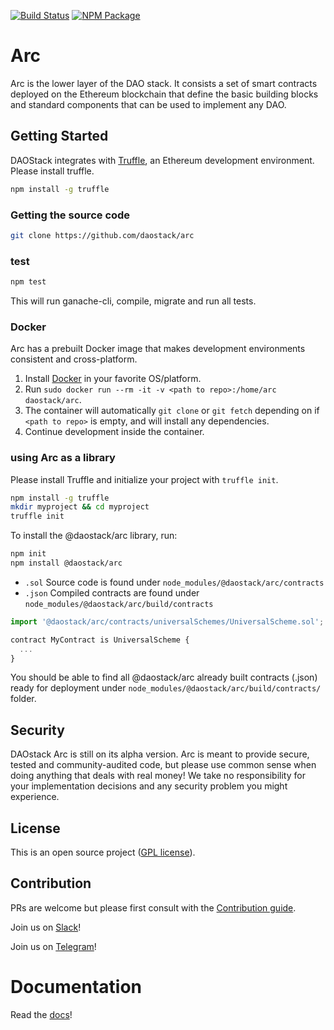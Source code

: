 [![Build Status](https://travis-ci.org/daostack/arc.svg?branch=master)](https://travis-ci.org/daostack/arc)
[![NPM Package](https://img.shields.io/npm/v/@daostack/arc.svg?style=flat-square)](https://www.npmjs.org/package/@daostack/arc)
# Arc

Arc is the lower layer of the DAO stack. It consists a set of smart contracts deployed on the Ethereum blockchain that define the basic building blocks and standard components that can be used to implement any DAO.

## Getting Started

DAOStack integrates with [Truffle](https://github.com/ConsenSys/truffle), an Ethereum development environment.
Please install truffle.


```sh
npm install -g truffle
```
### Getting the source code

```sh
git clone https://github.com/daostack/arc
```

### test
```sh
npm test
```
This will run ganache-cli, compile, migrate and run all tests.

### Docker
Arc has a prebuilt Docker image that makes development environments consistent and cross-platform.
1. Install [Docker](https://www.docker.com/community-edition#/download) in your favorite OS/platform.
2. Run `sudo docker run --rm -it -v <path to repo>:/home/arc daostack/arc`.
2. The container will automatically `git clone` or `git fetch` depending on if `<path to repo>` is empty, and will install any dependencies.
3. Continue development inside the container.

### using Arc as a library

Please install Truffle and initialize your project with `truffle init`.

```sh
npm install -g truffle
mkdir myproject && cd myproject
truffle init
```
To install the @daostack/arc library, run:
```sh
npm init
npm install @daostack/arc
```

- `.sol` Source code is found under `node_modules/@daostack/arc/contracts`
- `.json` Compiled contracts are found under `node_modules/@daostack/arc/build/contracts`

```js
import '@daostack/arc/contracts/universalSchemes/UniversalScheme.sol';

contract MyContract is UniversalScheme {
  ...
}
```

You should be able to find all @daostack/arc already built contracts (<contract>.json) ready for deployment under `node_modules/@daostack/arc/build/contracts/` folder.

## Security
DAOstack Arc is still on its alpha version.
Arc is meant to provide secure, tested and community-audited code, but please use common sense when doing anything that deals with real money! We take no responsibility for your implementation decisions and any security problem you might experience.

## License

This is an open source project ([GPL license](https://github.com/daostack/arc/blob/master/LICENSE)).

## Contribution

PRs are welcome but please first consult with the [Contribution guide](https://github.com/daostack/arc/blob/master/CONTRIBUTING.md).

Join us on [Slack](https://daostack.slack.com/)!

Join us on [Telegram](https://t.me/daostackcommunity)!

# Documentation

Read the [docs](https://daostack.github.io/arc)!
